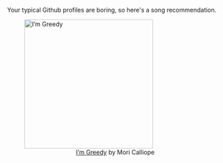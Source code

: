 Your typical Github profiles are boring, so here's a song recommendation.
<figure><img width="300" height="300" src="https://i.scdn.co/image/ab67616d0000b2735b4db465d332488b4fd4f4ea" alt="I’m Greedy" /><figcaption align="center"><a href="https://open.spotify.com/track/0fAsMU3MwXLoXzXsyByqKh" target="_blank">I’m Greedy</a> by Mori Calliope</figcaption></figure>
